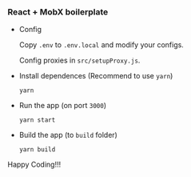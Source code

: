 ### React + MobX boilerplate

* Config

  Copy `.env` to `.env.local` and modify your configs.
  
  Config proxies in `src/setupProxy.js`.
* Install dependences (Recommend to use `yarn`)
  ```
  yarn
  ```
* Run the app (on port `3000`)
  ```
  yarn start
  ```
* Build the app (to `build` folder)
  ```
  yarn build
  ```

Happy Coding!!!
